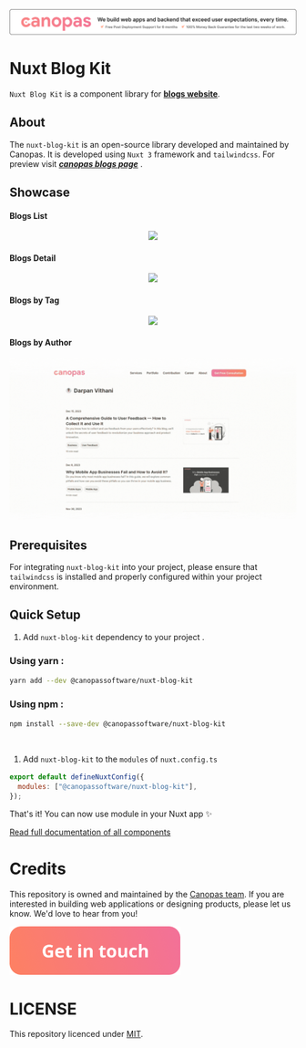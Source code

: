 <p align="center"><a href="https://canopas.com/contact"><img src="./assets/banner.png"></a></p>

# Nuxt Blog Kit

`Nuxt Blog Kit` is a component library for [**blogs website**](https://canopas.com/blog).

## About

The `nuxt-blog-kit` is an open-source library developed and maintained by Canopas. It is developed using `Nuxt 3` framework and `tailwindcss`. For preview visit [**_canopas blogs page_**](https://canopas.com/blog) .

## Showcase

#### Blogs List

<p align="center"><a href="https://canopas.com/resources"><img src="./assets/blog-list.gif" /></a></p>

#### Blogs Detail

<p align="center"><a href="https://canopas.com/resources"><img src="./assets/blog-detail.gif" /></a></p>

#### Blogs by Tag

<p align="center"><a href="https://canopas.com/tag/mobile-app"><img src="./assets/tag.gif" /></a></p>

#### Blogs by Author

<p align="center"><a href="https://canopas.com/author/Darpan"><img src="./assets/author.gif" /></a></p>

## Prerequisites

For integrating `nuxt-blog-kit` into your project, please ensure that `tailwindcss` is installed and properly configured within your project environment.

## Quick Setup

1. Add `nuxt-blog-kit` dependency to your project .

### Using yarn :

```bash
yarn add --dev @canopassoftware/nuxt-blog-kit
```

### Using npm :

```bash
npm install --save-dev @canopassoftware/nuxt-blog-kit
```

<br>

1. Add `nuxt-blog-kit` to the `modules` of `nuxt.config.ts`

```js
export default defineNuxtConfig({
  modules: ["@canopassoftware/nuxt-blog-kit"],
});
```

That's it! You can now use module in your Nuxt app ✨

[Read full documentation of all components](https://github.com/canopas/canopas-website/blob/master/COMPONENTS.md)

# Credits

This repository is owned and maintained by the [Canopas team](https://canopas.com/). If you are interested in building web applications or designing products, please let us know. We'd love to hear from you!

<a href="https://canopas.com/contact"><img src="./assets/cta.png" width=300></a>

# LICENSE

This repository licenced under [MIT](https://github.com/canopas/nuxt-blog-kit/blob/main/LICENSE).
